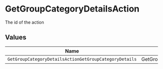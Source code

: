 # GetGroupCategoryDetailsAction

The id of the action


## Values

| Name                                                   | Value                                                  |
| ------------------------------------------------------ | ------------------------------------------------------ |
| `GetGroupCategoryDetailsActionGetGroupCategoryDetails` | GetGroupCategoryDetails                                |